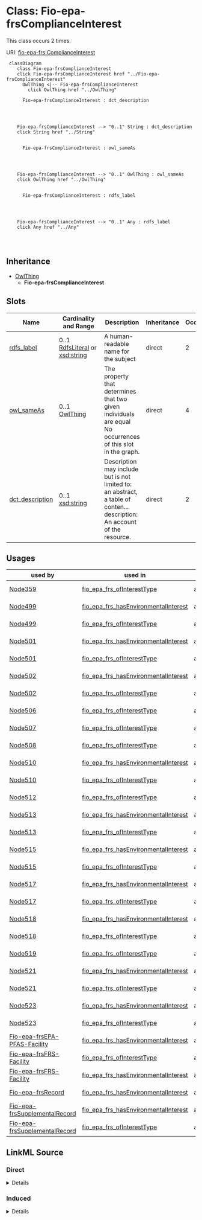 

# Class: Fio-epa-frsComplianceInterest




This class occurs 2 times.


URI: [fio-epa-frs:ComplianceInterest](http://w3id.org/fio/v1/epa-frs#ComplianceInterest)






```mermaid
 classDiagram
    class Fio-epa-frsComplianceInterest
    click Fio-epa-frsComplianceInterest href "../Fio-epa-frsComplianceInterest"
      OwlThing <|-- Fio-epa-frsComplianceInterest
        click OwlThing href "../OwlThing"
      
      Fio-epa-frsComplianceInterest : dct_description
        
          
    
    
    Fio-epa-frsComplianceInterest --> "0..1" String : dct_description
    click String href "../String"

        
      Fio-epa-frsComplianceInterest : owl_sameAs
        
          
    
    
    Fio-epa-frsComplianceInterest --> "0..1" OwlThing : owl_sameAs
    click OwlThing href "../OwlThing"

        
      Fio-epa-frsComplianceInterest : rdfs_label
        
          
    
    
    Fio-epa-frsComplianceInterest --> "0..1" Any : rdfs_label
    click Any href "../Any"

        
      
```





## Inheritance
* [OwlThing](../classes/OwlThing.md)
    * **Fio-epa-frsComplianceInterest**



## Slots

| Name | Cardinality and Range | Description | Inheritance | Occurrences |
| ---  | --- | --- | --- | --- |
| [rdfs_label](../slots/rdfs_label.md) | 0..1 <br/> [RdfsLiteral](../classes/RdfsLiteral.md)&nbsp;or&nbsp;<br />[xsd:string](http://www.w3.org/2001/XMLSchema#string) | A human-readable name for the subject <br/>  | direct | 2 |
| [owl_sameAs](../slots/owl_sameAs.md) | 0..1 <br/> [OwlThing](../classes/OwlThing.md) | The property that determines that two given individuals are equal <br/> No occurrences of this slot in the graph. | direct | 4 |
| [dct_description](../slots/dct_description.md) | 0..1 <br/> [xsd:string](http://www.w3.org/2001/XMLSchema#string) | Description may include but is not limited to: an abstract, a table of conten... <br/> description: An account of the resource. | direct | 2 |





## Usages

| used by | used in | type | used |
| ---  | --- | --- | --- |
| [Node359](../classes/Node359.md) | [fio_epa_frs_ofInterestType](../slots/fio_epa_frs_ofInterestType.md) | any_of[range] | [Fio-epa-frsComplianceInterest](../classes/Fio-epa-frsComplianceInterest.md) |
| [Node499](../classes/Node499.md) | [fio_epa_frs_hasEnvironmentalInterest](../slots/fio_epa_frs_hasEnvironmentalInterest.md) | any_of[range] | [Fio-epa-frsComplianceInterest](../classes/Fio-epa-frsComplianceInterest.md) |
| [Node499](../classes/Node499.md) | [fio_epa_frs_ofInterestType](../slots/fio_epa_frs_ofInterestType.md) | any_of[range] | [Fio-epa-frsComplianceInterest](../classes/Fio-epa-frsComplianceInterest.md) |
| [Node501](../classes/Node501.md) | [fio_epa_frs_hasEnvironmentalInterest](../slots/fio_epa_frs_hasEnvironmentalInterest.md) | any_of[range] | [Fio-epa-frsComplianceInterest](../classes/Fio-epa-frsComplianceInterest.md) |
| [Node501](../classes/Node501.md) | [fio_epa_frs_ofInterestType](../slots/fio_epa_frs_ofInterestType.md) | any_of[range] | [Fio-epa-frsComplianceInterest](../classes/Fio-epa-frsComplianceInterest.md) |
| [Node502](../classes/Node502.md) | [fio_epa_frs_hasEnvironmentalInterest](../slots/fio_epa_frs_hasEnvironmentalInterest.md) | any_of[range] | [Fio-epa-frsComplianceInterest](../classes/Fio-epa-frsComplianceInterest.md) |
| [Node502](../classes/Node502.md) | [fio_epa_frs_ofInterestType](../slots/fio_epa_frs_ofInterestType.md) | any_of[range] | [Fio-epa-frsComplianceInterest](../classes/Fio-epa-frsComplianceInterest.md) |
| [Node506](../classes/Node506.md) | [fio_epa_frs_ofInterestType](../slots/fio_epa_frs_ofInterestType.md) | any_of[range] | [Fio-epa-frsComplianceInterest](../classes/Fio-epa-frsComplianceInterest.md) |
| [Node507](../classes/Node507.md) | [fio_epa_frs_ofInterestType](../slots/fio_epa_frs_ofInterestType.md) | any_of[range] | [Fio-epa-frsComplianceInterest](../classes/Fio-epa-frsComplianceInterest.md) |
| [Node508](../classes/Node508.md) | [fio_epa_frs_ofInterestType](../slots/fio_epa_frs_ofInterestType.md) | any_of[range] | [Fio-epa-frsComplianceInterest](../classes/Fio-epa-frsComplianceInterest.md) |
| [Node510](../classes/Node510.md) | [fio_epa_frs_hasEnvironmentalInterest](../slots/fio_epa_frs_hasEnvironmentalInterest.md) | any_of[range] | [Fio-epa-frsComplianceInterest](../classes/Fio-epa-frsComplianceInterest.md) |
| [Node510](../classes/Node510.md) | [fio_epa_frs_ofInterestType](../slots/fio_epa_frs_ofInterestType.md) | any_of[range] | [Fio-epa-frsComplianceInterest](../classes/Fio-epa-frsComplianceInterest.md) |
| [Node512](../classes/Node512.md) | [fio_epa_frs_ofInterestType](../slots/fio_epa_frs_ofInterestType.md) | any_of[range] | [Fio-epa-frsComplianceInterest](../classes/Fio-epa-frsComplianceInterest.md) |
| [Node513](../classes/Node513.md) | [fio_epa_frs_hasEnvironmentalInterest](../slots/fio_epa_frs_hasEnvironmentalInterest.md) | any_of[range] | [Fio-epa-frsComplianceInterest](../classes/Fio-epa-frsComplianceInterest.md) |
| [Node513](../classes/Node513.md) | [fio_epa_frs_ofInterestType](../slots/fio_epa_frs_ofInterestType.md) | any_of[range] | [Fio-epa-frsComplianceInterest](../classes/Fio-epa-frsComplianceInterest.md) |
| [Node515](../classes/Node515.md) | [fio_epa_frs_hasEnvironmentalInterest](../slots/fio_epa_frs_hasEnvironmentalInterest.md) | any_of[range] | [Fio-epa-frsComplianceInterest](../classes/Fio-epa-frsComplianceInterest.md) |
| [Node515](../classes/Node515.md) | [fio_epa_frs_ofInterestType](../slots/fio_epa_frs_ofInterestType.md) | any_of[range] | [Fio-epa-frsComplianceInterest](../classes/Fio-epa-frsComplianceInterest.md) |
| [Node517](../classes/Node517.md) | [fio_epa_frs_hasEnvironmentalInterest](../slots/fio_epa_frs_hasEnvironmentalInterest.md) | any_of[range] | [Fio-epa-frsComplianceInterest](../classes/Fio-epa-frsComplianceInterest.md) |
| [Node517](../classes/Node517.md) | [fio_epa_frs_ofInterestType](../slots/fio_epa_frs_ofInterestType.md) | any_of[range] | [Fio-epa-frsComplianceInterest](../classes/Fio-epa-frsComplianceInterest.md) |
| [Node518](../classes/Node518.md) | [fio_epa_frs_hasEnvironmentalInterest](../slots/fio_epa_frs_hasEnvironmentalInterest.md) | any_of[range] | [Fio-epa-frsComplianceInterest](../classes/Fio-epa-frsComplianceInterest.md) |
| [Node518](../classes/Node518.md) | [fio_epa_frs_ofInterestType](../slots/fio_epa_frs_ofInterestType.md) | any_of[range] | [Fio-epa-frsComplianceInterest](../classes/Fio-epa-frsComplianceInterest.md) |
| [Node519](../classes/Node519.md) | [fio_epa_frs_ofInterestType](../slots/fio_epa_frs_ofInterestType.md) | any_of[range] | [Fio-epa-frsComplianceInterest](../classes/Fio-epa-frsComplianceInterest.md) |
| [Node521](../classes/Node521.md) | [fio_epa_frs_hasEnvironmentalInterest](../slots/fio_epa_frs_hasEnvironmentalInterest.md) | any_of[range] | [Fio-epa-frsComplianceInterest](../classes/Fio-epa-frsComplianceInterest.md) |
| [Node521](../classes/Node521.md) | [fio_epa_frs_ofInterestType](../slots/fio_epa_frs_ofInterestType.md) | any_of[range] | [Fio-epa-frsComplianceInterest](../classes/Fio-epa-frsComplianceInterest.md) |
| [Node523](../classes/Node523.md) | [fio_epa_frs_hasEnvironmentalInterest](../slots/fio_epa_frs_hasEnvironmentalInterest.md) | any_of[range] | [Fio-epa-frsComplianceInterest](../classes/Fio-epa-frsComplianceInterest.md) |
| [Node523](../classes/Node523.md) | [fio_epa_frs_ofInterestType](../slots/fio_epa_frs_ofInterestType.md) | any_of[range] | [Fio-epa-frsComplianceInterest](../classes/Fio-epa-frsComplianceInterest.md) |
| [Fio-epa-frsEPA-PFAS-Facility](../classes/Fio-epa-frsEPA-PFAS-Facility.md) | [fio_epa_frs_hasEnvironmentalInterest](../slots/fio_epa_frs_hasEnvironmentalInterest.md) | any_of[range] | [Fio-epa-frsComplianceInterest](../classes/Fio-epa-frsComplianceInterest.md) |
| [Fio-epa-frsFRS-Facility](../classes/Fio-epa-frsFRS-Facility.md) | [fio_epa_frs_ofInterestType](../slots/fio_epa_frs_ofInterestType.md) | any_of[range] | [Fio-epa-frsComplianceInterest](../classes/Fio-epa-frsComplianceInterest.md) |
| [Fio-epa-frsFRS-Facility](../classes/Fio-epa-frsFRS-Facility.md) | [fio_epa_frs_hasEnvironmentalInterest](../slots/fio_epa_frs_hasEnvironmentalInterest.md) | any_of[range] | [Fio-epa-frsComplianceInterest](../classes/Fio-epa-frsComplianceInterest.md) |
| [Fio-epa-frsRecord](../classes/Fio-epa-frsRecord.md) | [fio_epa_frs_hasEnvironmentalInterest](../slots/fio_epa_frs_hasEnvironmentalInterest.md) | any_of[range] | [Fio-epa-frsComplianceInterest](../classes/Fio-epa-frsComplianceInterest.md) |
| [Fio-epa-frsSupplementalRecord](../classes/Fio-epa-frsSupplementalRecord.md) | [fio_epa_frs_hasEnvironmentalInterest](../slots/fio_epa_frs_hasEnvironmentalInterest.md) | any_of[range] | [Fio-epa-frsComplianceInterest](../classes/Fio-epa-frsComplianceInterest.md) |
| [Fio-epa-frsSupplementalRecord](../classes/Fio-epa-frsSupplementalRecord.md) | [fio_epa_frs_ofInterestType](../slots/fio_epa_frs_ofInterestType.md) | any_of[range] | [Fio-epa-frsComplianceInterest](../classes/Fio-epa-frsComplianceInterest.md) |











## LinkML Source

<!-- TODO: investigate https://stackoverflow.com/questions/37606292/how-to-create-tabbed-code-blocks-in-mkdocs-or-sphinx -->

### Direct

<details>

```yaml
name: fio-epa-frs_ComplianceInterest
from_schema: okns:fiokg
exact_mappings:
- http://w3id.org/fio/v1/epa-frs#ComplianceInterest
rank: 1000
is_a: owl_Thing
slots:
- rdfs_label
- owl_sameAs
- dct_description
class_uri: fio-epa-frs:ComplianceInterest

```
</details>

### Induced

<details>

```yaml
name: fio-epa-frs_ComplianceInterest
from_schema: okns:fiokg
exact_mappings:
- http://w3id.org/fio/v1/epa-frs#ComplianceInterest
rank: 1000
is_a: owl_Thing
attributes:
  rdfs_label:
    name: rdfs_label
    description: A human-readable name for the subject.
    title: label
    from_schema: okns:owl-rdf-rdfs
    source: http://www.w3.org/2000/01/rdf-schema#
    domain: rdfs_Resource
    slot_uri: rdfs:label
    alias: rdfs_label
    owner: fio-epa-frs_ComplianceInterest
    domain_of:
    - dcam_VocabularyEncodingScheme
    - owl_OntologyProperty
    - rdf_List
    - rdfs_Datatype
    - time_DayOfWeek
    - time_TemporalUnit
    - sdos_ActionStatusType
    - sdos_AdultOrientedEnumeration
    - sdos_BoardingPolicyType
    - sdos_BodyMeasurementTypeEnumeration
    - sdos_BookFormatType
    - sdos_Boolean
    - sdos_CarUsageType
    - sdos_CertificationStatusEnumeration
    - sdos_ContactPointOption
    - sdos_DayOfWeek
    - sdos_DeliveryMethod
    - sdos_DigitalDocumentPermissionType
    - sdos_DigitalPlatformEnumeration
    - sdos_DriveWheelConfigurationValue
    - sdos_DrugCostCategory
    - sdos_DrugPregnancyCategory
    - sdos_DrugPrescriptionStatus
    - sdos_EUEnergyEfficiencyEnumeration
    - sdos_EnergyStarEnergyEfficiencyEnumeration
    - sdos_EventAttendanceModeEnumeration
    - sdos_EventStatusType
    - sdos_FulfillmentTypeEnumeration
    - sdos_GameAvailabilityEnumeration
    - sdos_GamePlayMode
    - sdos_GameServerStatus
    - sdos_GenderType
    - sdos_GovernmentBenefitsType
    - sdos_HealthAspectEnumeration
    - sdos_IPTCDigitalSourceEnumeration
    - sdos_IncentiveQualifiedExpenseType
    - sdos_IncentiveStatus
    - sdos_IncentiveType
    - sdos_InfectiousAgentClass
    - sdos_ItemAvailability
    - sdos_ItemListOrderType
    - sdos_LegalForceStatus
    - sdos_LegalValueLevel
    - sdos_MapCategoryType
    - sdos_MeasurementMethodEnum
    - sdos_MediaManipulationRatingEnumeration
    - sdos_MedicalAudienceType
    - sdos_MedicalDevicePurpose
    - sdos_MedicalEvidenceLevel
    - sdos_MedicalImagingTechnique
    - sdos_MedicalObservationalStudyDesign
    - sdos_MedicalProcedureType
    - sdos_MedicalSpecialty
    - sdos_MedicalStudyStatus
    - sdos_MedicalTrialDesign
    - sdos_MedicineSystem
    - sdos_MerchantReturnEnumeration
    - sdos_MusicAlbumProductionType
    - sdos_MusicAlbumReleaseType
    - sdos_MusicReleaseFormatType
    - sdos_NLNonprofitType
    - sdos_OfferItemCondition
    - sdos_OrderStatus
    - sdos_PaymentMethodType
    - sdos_PaymentStatusType
    - sdos_PhysicalActivityCategory
    - sdos_PhysicalExam
    - sdos_PriceComponentTypeEnumeration
    - sdos_PriceTypeEnumeration
    - sdos_ProductReturnEnumeration
    - sdos_PurchaseType
    - sdos_RefundTypeEnumeration
    - sdos_ReservationStatusType
    - sdos_RestrictedDiet
    - sdos_ReturnFeesEnumeration
    - sdos_ReturnLabelSourceEnumeration
    - sdos_ReturnMethodEnumeration
    - sdos_RsvpResponseType
    - sdos_SizeSystemEnumeration
    - sdos_SteeringPositionValue
    - sdos_TierBenefitEnumeration
    - sdos_UKNonprofitType
    - sdos_USNonprofitType
    - sdos_WearableMeasurementTypeEnumeration
    - sdos_WearableSizeGroupEnumeration
    - sdos_WearableSizeSystemEnumeration
    - rdf_DatatypeProperty
    - vaem_GraphMetaData
    - vaem_GraphRole
    - vaem_Party
    - vaem_CatalogEntry
    - voag_Attribution
    - voag_AttributionLogo
    - voag_ChangeFrequency
    - voag_ChangeType
    - voag_ConfidentialityLevel
    - voag_CreativeCommonsPermission
    - voag_CreativeCommonsProhibition
    - voag_CreativeCommonsRequirement
    - voag_Governance
    - voag_GovernanceRole
    - voag_Icon
    - voag_IssueStatus
    - voag_LicenseModel
    - voag_Logo
    - voag_Maturity
    - voag_OrganizationLogo
    - voag_Pedigree
    - voag_PriorityValue
    - voag_ProductLogo
    - voag_Provenance
    - voag_PublicationStatus
    - voag_SchemaGraph
    - qudt_AspectClass
    - qudt_BitEncodingType
    - qudt_BooleanEncodingType
    - qudt_ByteEncodingType
    - qudt_CardinalityType
    - qudt_CharEncodingType
    - qudt_DateTimeStringEncodingType
    - qudt_EndianType
    - qudt_FloatingPointEncodingType
    - qudt_IntegerEncodingType
    - qudt_OrderedType
    - qudt_SignednessType
    - kwgo_AirPollutant
    - kwgo_BlueskyWildfireObservableProperty
    - kwgo_CensusObservableProperty
    - kwgo_ClimateObservableProperty
    - kwgo_CroplandObservableProperty
    - kwgo_DroughtIntensity
    - kwgo_FireCause
    - kwgo_HelipadAvailability
    - kwgo_HospitalStatus
    - kwgo_HospitalType
    - kwgo_ImpactObservableProperty
    - kwgo_LSADArea
    - kwgo_MTBSFireObservableProperty
    - kwgo_MagnitudeObservableProperty
    - kwgo_NIFCFireObservableProperty
    - kwgo_PublicHealthObservableProperty
    - kwgo_RoadType
    - kwgo_SmokePlumeObservableProperty
    - kwgo_SoilMapUnitObservableProperty
    - kwgo_StormTrackObservableProperty
    - kwgo_StormTrackletObservableProperty
    - kwgo_VulnerabilityObservableProperty
    - __node359
    - __node499
    - __node501
    - __node502
    - __node506
    - __node507
    - __node508
    - __node510
    - __node512
    - __node513
    - __node515
    - __node517
    - __node518
    - __node519
    - __node521
    - __node523
    - fio-epa-frs_Agency
    - fio-epa-frs_Agency.Agriculture
    - fio-epa-frs_Agency.Commerce
    - fio-epa-frs_Agency.Congress
    - fio-epa-frs_Agency.Defense
    - fio-epa-frs_Agency.Energy
    - fio-epa-frs_Agency.HealthandHumanServices
    - fio-epa-frs_Agency.HomelandSecurity
    - fio-epa-frs_Agency.HousingandUrbanDevelopment
    - fio-epa-frs_Agency.Interior
    - fio-epa-frs_Agency.Judicial
    - fio-epa-frs_Agency.Justice
    - fio-epa-frs_Agency.Labor
    - fio-epa-frs_Agency.State
    - fio-epa-frs_Agency.Transportation
    - fio-epa-frs_Agency.Treasury
    - fio-epa-frs_Agency.VeteransAffairs
    - fio-epa-frs_AirProgram
    - fio-epa-frs_AnimalOperation
    - fio-epa-frs_AssistanceSupportProgram
    - fio-epa-frs_ChemicalReleaseProgram
    - fio-epa-frs_ChemicalStorageProgram
    - fio-epa-frs_CoastalOceanProgram
    - fio-epa-frs_ComplianceInterest
    - fio-epa-frs_ComplianceSystem
    - fio-epa-frs_DrinkingWaterProgram
    - fio-epa-frs_EPA-PFAS-Facility
    - fio-epa-frs_EcologyOperation
    - fio-epa-frs_ElectronicPermitSystem
    - fio-epa-frs_EnforcementInterest
    - fio-epa-frs_EnforcementSystem
    - fio-epa-frs_EnvironmentalInterestByProgram
    - fio-epa-frs_EnvironmentalInterestType
    - fio-epa-frs_FRS-Facility
    - fio-epa-frs_FacilitySiteIdentification
    - fio-epa-frs_FacilityType
    - fio-epa-frs_GrantSystem
    - fio-epa-frs_GroundWaterProgram
    - fio-epa-frs_HazardousWasteProgram
    - fio-epa-frs_HealthSafetyProgram
    - fio-epa-frs_LegacySystem
    - fio-epa-frs_LegalEnforcementActivities
    - fio-epa-frs_PermitInterest
    - fio-epa-frs_PermitSystem
    - fio-epa-frs_PesticidesProgram
    - fio-epa-frs_ProgramInformationSystem
    - fio-epa-frs_ProjectSystem
    - fio-epa-frs_RadiationProtectionProgram
    - fio-epa-frs_RegistryInterest
    - fio-epa-frs_RegistrySystem
    - fio-epa-frs_RemediationRedevelopmentProgram
    - fio-epa-frs_ReportingInterest
    - fio-epa-frs_ReportingSystem
    - fio-epa-frs_RiskInterest
    - fio-epa-frs_SiteInterest
    - fio-epa-frs_SiteSystem
    - fio-epa-frs_SolidWasteProgram
    - fio-epa-frs_StateSystem
    - fio-epa-frs_SupplementalRecord
    - fio-epa-frs_TribalSystem
    - fio-epa-frs_UndergroundStorageTankProgram
    - fio-epa-frs_WasteWaterProgram
    - fio-epa-frs_WaterResourcesProgram
    - naics_NAICS-IndustryCode
    - naics_NAICS-IndustryGroup
    - naics_NAICS-IndustrySector
    - naics_NAICS-IndustrySubsector
    range: Any
    any_of:
    - range: rdfs_Literal
    - range: string
  owl_sameAs:
    name: owl_sameAs
    description: The property that determines that two given individuals are equal.
    title: sameAs
    comments:
    - No occurrences of this slot in the graph.
    from_schema: okns:owl-rdf-rdfs
    source: http://www.w3.org/2002/07/owl#
    domain: owl_Thing
    slot_uri: owl:sameAs
    alias: owl_sameAs
    owner: fio-epa-frs_ComplianceInterest
    domain_of:
    - __node359
    - __node499
    - __node501
    - __node502
    - __node506
    - __node507
    - __node508
    - __node510
    - __node512
    - __node513
    - __node515
    - __node517
    - __node518
    - __node519
    - __node521
    - __node523
    - fio-epa-frs_Agency
    - fio-epa-frs_Agency.Agriculture
    - fio-epa-frs_Agency.Commerce
    - fio-epa-frs_Agency.Congress
    - fio-epa-frs_Agency.Defense
    - fio-epa-frs_Agency.Energy
    - fio-epa-frs_Agency.HealthandHumanServices
    - fio-epa-frs_Agency.HomelandSecurity
    - fio-epa-frs_Agency.HousingandUrbanDevelopment
    - fio-epa-frs_Agency.Interior
    - fio-epa-frs_Agency.Judicial
    - fio-epa-frs_Agency.Justice
    - fio-epa-frs_Agency.Labor
    - fio-epa-frs_Agency.State
    - fio-epa-frs_Agency.Transportation
    - fio-epa-frs_Agency.Treasury
    - fio-epa-frs_Agency.VeteransAffairs
    - fio-epa-frs_AirProgram
    - fio-epa-frs_AnimalOperation
    - fio-epa-frs_AssistanceSupportProgram
    - fio-epa-frs_ChemicalReleaseProgram
    - fio-epa-frs_ChemicalStorageProgram
    - fio-epa-frs_CoastalOceanProgram
    - fio-epa-frs_ComplianceInterest
    - fio-epa-frs_ComplianceSystem
    - fio-epa-frs_DrinkingWaterProgram
    - fio-epa-frs_EPA-PFAS-Facility
    - fio-epa-frs_EcologyOperation
    - fio-epa-frs_ElectronicPermitSystem
    - fio-epa-frs_EnforcementInterest
    - fio-epa-frs_EnforcementSystem
    - fio-epa-frs_EnvironmentalInterestByProgram
    - fio-epa-frs_EnvironmentalInterestType
    - fio-epa-frs_FRS-Facility
    - fio-epa-frs_FacilitySiteIdentification
    - fio-epa-frs_FacilityType
    - fio-epa-frs_GrantSystem
    - fio-epa-frs_GroundWaterProgram
    - fio-epa-frs_HazardousWasteProgram
    - fio-epa-frs_HealthSafetyProgram
    - fio-epa-frs_LegacySystem
    - fio-epa-frs_LegalEnforcementActivities
    - fio-epa-frs_PermitInterest
    - fio-epa-frs_PermitSystem
    - fio-epa-frs_PesticidesProgram
    - fio-epa-frs_ProgramInformationSystem
    - fio-epa-frs_ProjectSystem
    - fio-epa-frs_RadiationProtectionProgram
    - fio-epa-frs_Record
    - fio-epa-frs_RegistryInterest
    - fio-epa-frs_RegistrySystem
    - fio-epa-frs_RemediationRedevelopmentProgram
    - fio-epa-frs_ReportingInterest
    - fio-epa-frs_ReportingSystem
    - fio-epa-frs_RiskInterest
    - fio-epa-frs_SiteInterest
    - fio-epa-frs_SiteSystem
    - fio-epa-frs_SolidWasteProgram
    - fio-epa-frs_StateSystem
    - fio-epa-frs_SupplementalRecord
    - fio-epa-frs_TribalSystem
    - fio-epa-frs_UndergroundStorageTankProgram
    - fio-epa-frs_WasteWaterProgram
    - fio-epa-frs_WaterResourcesProgram
    - fio_Industry
    - kwgo_S2Cell_Level13
    - naics_NAICS-IndustryCode
    - naics_NAICS-IndustryGroup
    - naics_NAICS-IndustrySector
    - naics_NAICS-IndustrySubsector
    range: owl_Thing
  dct_description:
    name: dct_description
    description: 'Description may include but is not limited to: an abstract, a table
      of contents, a graphical representation, or a free-text account of the resource.'
    title: Description
    comments:
    - 'description: An account of the resource.'
    from_schema: okns:dc
    source: http://purl.org/dc/terms/
    slot_uri: dct:description
    alias: dct_description
    owner: fio-epa-frs_ComplianceInterest
    domain_of:
    - vaem_GraphRole
    - qudt_CardinalityType
    - __node359
    - __node499
    - __node501
    - __node502
    - __node507
    - __node508
    - __node510
    - __node512
    - __node513
    - __node517
    - __node519
    - __node521
    - __node523
    - fio-epa-frs_AirProgram
    - fio-epa-frs_AnimalOperation
    - fio-epa-frs_AssistanceSupportProgram
    - fio-epa-frs_ChemicalReleaseProgram
    - fio-epa-frs_ChemicalStorageProgram
    - fio-epa-frs_CoastalOceanProgram
    - fio-epa-frs_ComplianceInterest
    - fio-epa-frs_ComplianceSystem
    - fio-epa-frs_DrinkingWaterProgram
    - fio-epa-frs_EcologyOperation
    - fio-epa-frs_ElectronicPermitSystem
    - fio-epa-frs_EnforcementInterest
    - fio-epa-frs_EnforcementSystem
    - fio-epa-frs_EnvironmentalInterestByProgram
    - fio-epa-frs_FRS-Facility
    - fio-epa-frs_FacilitySiteIdentification
    - fio-epa-frs_GrantSystem
    - fio-epa-frs_GroundWaterProgram
    - fio-epa-frs_HazardousWasteProgram
    - fio-epa-frs_HealthSafetyProgram
    - fio-epa-frs_LegacySystem
    - fio-epa-frs_LegalEnforcementActivities
    - fio-epa-frs_PermitInterest
    - fio-epa-frs_PermitSystem
    - fio-epa-frs_PesticidesProgram
    - fio-epa-frs_ProgramInformationSystem
    - fio-epa-frs_ProjectSystem
    - fio-epa-frs_RadiationProtectionProgram
    - fio-epa-frs_RegistryInterest
    - fio-epa-frs_RegistrySystem
    - fio-epa-frs_RemediationRedevelopmentProgram
    - fio-epa-frs_ReportingInterest
    - fio-epa-frs_ReportingSystem
    - fio-epa-frs_RiskInterest
    - fio-epa-frs_SiteInterest
    - fio-epa-frs_SiteSystem
    - fio-epa-frs_SolidWasteProgram
    - fio-epa-frs_StateSystem
    - fio-epa-frs_SupplementalRecord
    - fio-epa-frs_TribalSystem
    - fio-epa-frs_UndergroundStorageTankProgram
    - fio-epa-frs_WasteWaterProgram
    - fio-epa-frs_WaterResourcesProgram
    subproperty_of: dc_description
    range: string
class_uri: fio-epa-frs:ComplianceInterest

```
</details>